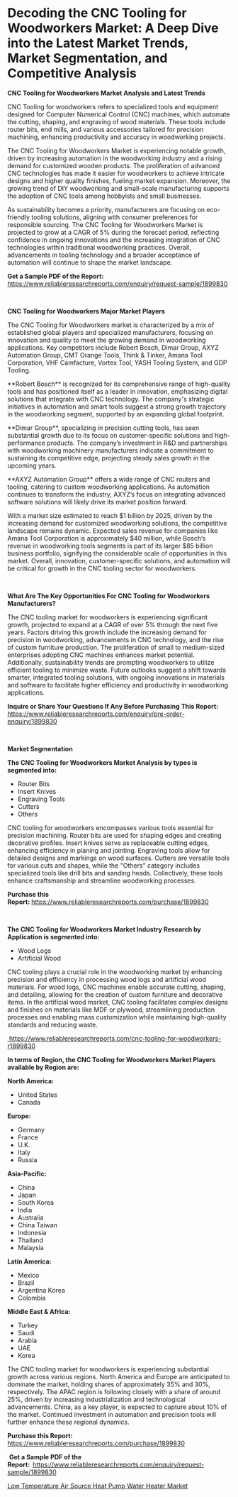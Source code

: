 <p><h1>Decoding the CNC Tooling for Woodworkers Market: A Deep Dive into the Latest Market Trends, Market Segmentation, and Competitive Analysis</h1></p><p><strong>CNC Tooling for Woodworkers Market Analysis and Latest Trends</strong></p>
<p><p>CNC Tooling for woodworkers refers to specialized tools and equipment designed for Computer Numerical Control (CNC) machines, which automate the cutting, shaping, and engraving of wood materials. These tools include router bits, end mills, and various accessories tailored for precision machining, enhancing productivity and accuracy in woodworking projects.</p><p>The CNC Tooling for Woodworkers Market is experiencing notable growth, driven by increasing automation in the woodworking industry and a rising demand for customized wooden products. The proliferation of advanced CNC technologies has made it easier for woodworkers to achieve intricate designs and higher quality finishes, fueling market expansion. Moreover, the growing trend of DIY woodworking and small-scale manufacturing supports the adoption of CNC tools among hobbyists and small businesses.</p><p>As sustainability becomes a priority, manufacturers are focusing on eco-friendly tooling solutions, aligning with consumer preferences for responsible sourcing. The CNC Tooling for Woodworkers Market is projected to grow at a CAGR of 5% during the forecast period, reflecting confidence in ongoing innovations and the increasing integration of CNC technologies within traditional woodworking practices. Overall, advancements in tooling technology and a broader acceptance of automation will continue to shape the market landscape.</p></p>
<p><strong>Get a Sample PDF of the Report:&nbsp;</strong> <a href="https://www.reliableresearchreports.com/enquiry/request-sample/1899830?utm_campaign=2303&utm_medium=2&utm_source=Github&utm_content=ia&utm_term=01032025&utm_id=cnc-tooling-for-woodworkers">https://www.reliableresearchreports.com/enquiry/request-sample/1899830</a></p>
<p>&nbsp;</p>
<p><strong>CNC Tooling for Woodworkers Major Market Players</strong></p>
<p><p>The CNC Tooling for Woodworkers market is characterized by a mix of established global players and specialized manufacturers, focusing on innovation and quality to meet the growing demand in woodworking applications. Key competitors include Robert Bosch, Dimar Group, AXYZ Automation Group, CMT Orange Tools, Think & Tinker, Amana Tool Corporation, VHF Camfacture, Vortex Tool, YASH Tooling System, and GDP Tooling.</p><p>**Robert Bosch** is recognized for its comprehensive range of high-quality tools and has positioned itself as a leader in innovation, emphasizing digital solutions that integrate with CNC technology. The company's strategic initiatives in automation and smart tools suggest a strong growth trajectory in the woodworking segment, supported by an expanding global footprint.</p><p>**Dimar Group**, specializing in precision cutting tools, has seen substantial growth due to its focus on customer-specific solutions and high-performance products. The company’s investment in R&D and partnerships with woodworking machinery manufacturers indicate a commitment to sustaining its competitive edge, projecting steady sales growth in the upcoming years.</p><p>**AXYZ Automation Group** offers a wide range of CNC routers and tooling, catering to custom woodworking applications. As automation continues to transform the industry, AXYZ’s focus on integrating advanced software solutions will likely drive its market position forward.</p><p>With a market size estimated to reach $1 billion by 2025, driven by the increasing demand for customized woodworking solutions, the competitive landscape remains dynamic. Expected sales revenue for companies like Amana Tool Corporation is approximately $40 million, while Bosch’s revenue in woodworking tools segments is part of its larger $85 billion business portfolio, signifying the considerable scale of opportunities in this market. Overall, innovation, customer-specific solutions, and automation will be critical for growth in the CNC tooling sector for woodworkers.</p></p>
<p>&nbsp;</p>
<p><strong>What Are The Key Opportunities For CNC Tooling for Woodworkers Manufacturers?</strong></p>
<p><p>The CNC tooling market for woodworkers is experiencing significant growth, projected to expand at a CAGR of over 5% through the next five years. Factors driving this growth include the increasing demand for precision in woodworking, advancements in CNC technology, and the rise of custom furniture production. The proliferation of small to medium-sized enterprises adopting CNC machines enhances market potential. Additionally, sustainability trends are prompting woodworkers to utilize efficient tooling to minimize waste. Future outlooks suggest a shift towards smarter, integrated tooling solutions, with ongoing innovations in materials and software to facilitate higher efficiency and productivity in woodworking applications.</p></p>
<p><strong>Inquire or Share Your Questions If Any Before Purchasing This Report:</strong> <a href="https://www.reliableresearchreports.com/enquiry/pre-order-enquiry/1899830?utm_campaign=2303&utm_medium=2&utm_source=Github&utm_content=ia&utm_term=01032025&utm_id=cnc-tooling-for-woodworkers">https://www.reliableresearchreports.com/enquiry/pre-order-enquiry/1899830</a></p>
<p>&nbsp;</p>
<p><strong>Market Segmentation</strong></p>
<p><strong>The CNC Tooling for Woodworkers Market Analysis by types is segmented into:</strong></p>
<p><ul><li>Router Bits</li><li>Insert Knives</li><li>Engraving Tools</li><li>Cutters</li><li>Others</li></ul></p>
<p><p>CNC tooling for woodworkers encompasses various tools essential for precision machining. Router bits are used for shaping edges and creating decorative profiles. Insert knives serve as replaceable cutting edges, enhancing efficiency in planing and jointing. Engraving tools allow for detailed designs and markings on wood surfaces. Cutters are versatile tools for various cuts and shapes, while the "Others" category includes specialized tools like drill bits and sanding heads. Collectively, these tools enhance craftsmanship and streamline woodworking processes.</p></p>
<p><strong>Purchase this Report:&nbsp;</strong><a href="https://www.reliableresearchreports.com/purchase/1899830?utm_campaign=2303&utm_medium=2&utm_source=Github&utm_content=ia&utm_term=01032025&utm_id=cnc-tooling-for-woodworkers">https://www.reliableresearchreports.com/purchase/1899830</a></p>
<p>&nbsp;</p>
<p><strong>The CNC Tooling for Woodworkers Market Industry Research by Application is segmented into:</strong></p>
<p><ul><li>Wood Logs</li><li>Artificial Wood</li></ul></p>
<p><p>CNC tooling plays a crucial role in the woodworking market by enhancing precision and efficiency in processing wood logs and artificial wood materials. For wood logs, CNC machines enable accurate cutting, shaping, and detailing, allowing for the creation of custom furniture and decorative items. In the artificial wood market, CNC tooling facilitates complex designs and finishes on materials like MDF or plywood, streamlining production processes and enabling mass customization while maintaining high-quality standards and reducing waste.</p></p>
<p><a href="https://www.reliableresearchreports.com/cnc-tooling-for-woodworkers-r1899830?utm_campaign=2303&utm_medium=2&utm_source=Github&utm_content=ia&utm_term=01032025&utm_id=cnc-tooling-for-woodworkers">&nbsp;https://www.reliableresearchreports.com/cnc-tooling-for-woodworkers-r1899830</a></p>
<p><strong>In terms of Region, the CNC Tooling for Woodworkers Market Players available by Region are:</strong></p>
<p>
    <p> <strong> North America: </strong>
        <ul>
            <li>United States</li>
            <li>Canada</li>
        </ul>
        </p> 
    <p> <strong> Europe: </strong>
        <ul>
            <li>Germany</li>
            <li>France</li>
            <li>U.K.</li>
            <li>Italy</li>
            <li>Russia</li>
        </ul>
        </p> 
    <p> <strong> Asia-Pacific: </strong>
        <ul>
            <li>China</li>
            <li>Japan</li>
            <li>South Korea</li>
            <li>India</li>
            <li>Australia</li>
            <li>China Taiwan</li>
            <li>Indonesia</li>
            <li>Thailand</li>
            <li>Malaysia</li>
        </ul>
        </p> 
    <p> <strong> Latin America: </strong>
        <ul>
            <li>Mexico</li>
            <li>Brazil</li>
            <li>Argentina Korea</li>
            <li>Colombia</li>
        </ul>
        </p> 
    <p> <strong> Middle East & Africa: </strong>
        <ul>
            <li>Turkey</li>
            <li>Saudi</li>
            <li>Arabia</li>
            <li>UAE</li>
            <li>Korea</li>
        </ul>
    </p>
    </p>
<p><p>The CNC tooling market for woodworkers is experiencing substantial growth across various regions. North America and Europe are anticipated to dominate the market, holding shares of approximately 35% and 30%, respectively. The APAC region is following closely with a share of around 25%, driven by increasing industrialization and technological advancements. China, as a key player, is expected to capture about 10% of the market. Continued investment in automation and precision tools will further enhance these regional dynamics.</p></p>
<p><strong>Purchase this Report: </strong><a href="https://www.reliableresearchreports.com/purchase/1899830?utm_campaign=2303&utm_medium=2&utm_source=Github&utm_content=ia&utm_term=01032025&utm_id=cnc-tooling-for-woodworkers">https://www.reliableresearchreports.com/purchase/1899830</a></p>
<p>&nbsp;<strong>Get a Sample PDF of the Report:&nbsp;&nbsp;</strong><a href="https://www.reliableresearchreports.com/enquiry/request-sample/1899830?utm_campaign=2303&utm_medium=2&utm_source=Github&utm_content=ia&utm_term=01032025&utm_id=cnc-tooling-for-woodworkers">https://www.reliableresearchreports.com/enquiry/request-sample/1899830</a></p>
<p><strong></strong></p>
<p><p><a href="https://github.com/NargisHussain75/Market-Research-Report-List-1/blob/main/low-temperature-air-source-heat-pump-water-heater-market.md?utm_campaign=2303&utm_medium=2&utm_source=Github&utm_content=ia&utm_term=01032025&utm_id=cnc-tooling-for-woodworkers">Low Temperature Air Source Heat Pump Water Heater Market</a></p></p>